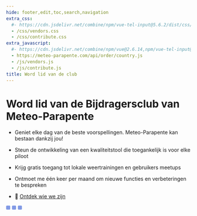 ```yaml
---
hide: footer,edit,toc,search,navigation
extra_css:
  #- https://cdn.jsdelivr.net/combine/npm/vue-tel-input@5.6.2/dist/css/component.min.css,npm/vue-tel-input@5.6.2/dist/css/sprite.min.css
  - /css/vendors.css
  - /css/contribute.css
extra_javascript:
  #- https://cdn.jsdelivr.net/combine/npm/vue@2.6.14,npm/vue-tel-input@5.6.2/dist/vue-tel-input.umd.min.js,npm/vue-resource@1.5.3/dist/vue-resource.min.js
  - https://meteo-parapente.com/api/order/country.js
  - /js/vendors.js
  - /js/contribute.js
title: Word lid van de club
---
```


# Word lid van de Bijdragersclub van Meteo-Parapente
 
- Geniet elke dag van de beste voorspellingen. Meteo-Parapente kan bestaan dankzij jou!
 
- Steun de ontwikkeling van een kwaliteitstool die toegankelijk is voor elke piloot
 
- Krijg gratis toegang tot lokale weertrainingen en gebruikers meetups
 
- Ontmoet me één keer per maand om nieuwe functies en verbeteringen te bespreken

- 👋 <a href="/nl/about-us/" target="_blank">Ontdek wie we zijn</a>

<script>
  const mp_form_locale = {
    locale: `nl`,
    default_country: `NL`,
    product_contributor_title: `Bijdrager`,
    product_contributor_description: `€3 per maand <small>(12 maanden)</small>`,
    product_supporter_title: `Supporter`,
    product_supporter_description: `5€ per maand <small>(12 maanden)</small>`,
    product_small_text: `Eenmalige betaling van €### voor 12 maanden. Geen verlenging.`,
    header_coordinates: `Over u`,
    email: `Email`,
    mobile_phone: `Mobiele telefoon`,
    mobile_phone_small_text: `Alleen gebruikt om uw toegangscode te ontvangen en om deze te resetten in geval u deze verliest. Als u geen mobiele telefoon heeft, neem dan contact op met support@meteo-parapente.com`,
    payment_method: `Betaalmethode`,
    payment_card: `Kredietkaart / Debetkaart`,
    payment_proceed: `Doorgaan naar betaling ►`,
    terms_approval: `Door te klikken op "Doorgaan naar betaling", gaat u akkoord en stemt u in met de <a href="/nl/legal/#algemene-gebruiksvoorwaarden-van-meteo-parapente" target="_blank">Algemene gebruiksvoorwaarden van Meteo-Parapente</a>, de <a href="/nl/legal/#specifieke-voorwaarden-voor-lidmaatschap-van-de-bijdragersclub" target="_blank">Specifieke voorwaarden voor lidmaatschap van de Bijdragersclub</a> en het <a href="/nl/privacy/" target="_blank">Privacybeleid</a>. `,
    error_email: `Emailadres is ongeldig`,
    error_phone: `Het telefoonnummer is ongeldig`,
    error_request: `Fout: kan de server niet bereiken. Controleer uw verbinding en probeer het opnieuw.`,
    need_help: `Hebt u hulp nodig?`,
    email_us: `Schrijf een email naar <strong>support@meteo-parapente.com</strong>`,
    payment_declined: `Uw bank heeft de betaling geweigerd. Probeer het alstublieft opnieuw.`,
    payment_sepa: `SEPA-overschrijving`
  };
</script>
<div id="app">
  <p v-if="!ready"><img src="/img/load.gif" class="loading" alt="⏳ loading, please wait..." /></p>
</div>